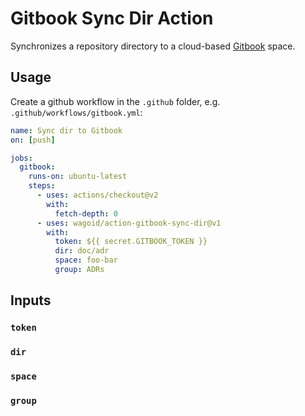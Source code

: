 # Gitbook Sync Dir Action

Synchronizes a repository directory to a cloud-based [Gitbook](https://www.gitbook.com/) space.

## Usage
Create a github workflow in the `.github` folder, e.g. `.github/workflows/gitbook.yml`:

```yml
name: Sync dir to Gitbook
on: [push]

jobs:
  gitbook:
    runs-on: ubuntu-latest
    steps:
      - uses: actions/checkout@v2
        with:
          fetch-depth: 0
      - uses: wagoid/action-gitbook-sync-dir@v1
        with:
          token: ${{ secret.GITBOOK_TOKEN }}
          dir: doc/adr
          space: foo-bar
          group: ADRs
```

## Inputs

### `token`

### `dir`

### `space`

### `group`
